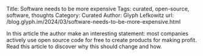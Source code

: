 Title: Software needs to be more expensive
Tags: curated, open-source, software, thoughts
Category: Curated
Author: Glyph Lefkowitz
url: /blog.glyph.im/2024/03/software-needs-to-be-more-expensive.html

In this article the author make an interesting statement: most companies actively use open source code for free to create products for making profit. Read this article to discover why this should change and how.
